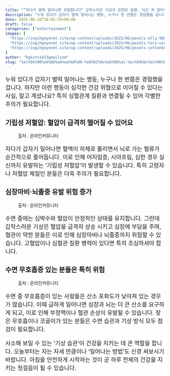 ```yaml
---
title: "“자다가 벌떡 일어나면 위험합니다” 갑작스러운 기상과 관련된 질병, 이건 꼭 알아두세요!"
description: "누워 있다가 갑자기 벌떡 일어나는 행동, 누구나 한 번쯤은 경험했을 겁니다. 하지만 이런 행동이 심각한 건강 위협으로 이어질 수 있다는 사실, 알고 계셨나요? 특히 심혈관계 질환과 연결될 수 있어 각별한 주의가 필요합니다."
date: 2025-06-16T18:05:59+09:00
draft: false
categories: ["entertainment"]
images: [
  "https://ingihgoyonet.site/wp-content/uploads/2025/06/pexels-olly-989088-1024x683.jpg"
  "https://ingihgoyonet.site/wp-content/uploads/2025/06/pexels-tara-winstead-7722921-1024x683.jpg"
  "https://ingihgoyonet.site/wp-content/uploads/2025/06/pexels-cottonbro-4058791-683x1024.jpg"
]
author: "kgkstn1423gmailcom"
slug: "%ec%9e%90%eb%8b%a4%ea%b0%80-%eb%b2%8c%eb%96%a1-%ec%9d%bc%ec%96%b4%eb%82%98%eb%a9%b4-%ec%9c%84%ed%97%98%ed%95%a9%eb%8b%88%eb%8b%a4-%ea%b0%91%ec%9e%91%ec%8a%a4%eb%9f%ac%ec%9a%b4"
---
```


<p style="font-size:18px">누워 있다가 갑자기 벌떡 일어나는 행동, 누구나 한 번쯤은 경험했을 겁니다. 하지만 이런 행동이 심각한 건강 위협으로 이어질 수 있다는 사실, 알고 계셨나요? 특히 심혈관계 질환과 연결될 수 있어 각별한 주의가 필요합니다.</p> <h2 >기립성 저혈압: 혈압이 급격히 떨어질 수 있어요</h2> <figure ><img src="https://ingihgoyonet.site/wp-content/uploads/2025/06/pexels-olly-989088-1024x683.jpg" alt="" style="aspect-ratio:16/9;object-fit:cover"/><figcaption >출처 : 온라인커뮤니티</figcaption></figure> <p style="font-size:18px">자다가 갑자기 일어나면 혈액이 하체로 몰리면서 뇌로 가는 혈류가 순간적으로 줄어듭니다. 이로 인해 어지럼증, 시야흐림, 심한 경우 실신까지 유발하는 ‘기립성 저혈압’이 발생할 수 있습니다. 특히 고령자나 저혈압 체질인 분들은 더욱 주의가 필요합니다.</p> <h2 >심장마비·뇌졸중 유발 위험 증가</h2> <figure ><img src="https://ingihgoyonet.site/wp-content/uploads/2025/06/pexels-tara-winstead-7722921-1024x683.jpg" alt="" style="aspect-ratio:16/9;object-fit:cover"/><figcaption >출처 : 온라인커뮤니티</figcaption></figure> <p style="font-size:18px">수면 중에는 심박수와 혈압이 안정적인 상태를 유지합니다. 그런데 갑작스러운 기상은 혈압을 급격히 상승 시키고 심장에 부담을 주며, 혈관이 약한 분들은 이로 인해 심장마비나 뇌졸중까지 위험할 수 있습니다. 고혈압이나 심혈관 질환 병력이 있다면 특히 조심하셔야 합니다.</p> <h2 >수면 무호흡증 있는 분들은 특히 위험</h2> <figure ><img src="https://ingihgoyonet.site/wp-content/uploads/2025/06/pexels-cottonbro-4058791-683x1024.jpg" alt="" style="aspect-ratio:16/9;object-fit:cover"/><figcaption >출처 : 온라인커뮤니티</figcaption></figure> <p style="font-size:18px">수면 중 무호흡증이 있는 사람들은 산소 포화도가 낮아져 있는 경우가 많습니다. 이때 급하게 일어나면 심장과 뇌는 더 큰 산소를 요구하게 되고, 이로 인해 부정맥이나 혈관 손상이 유발될 수 있습니다. 잦은 무호흡이나 코골이가 있는 분들은 수면 습관과 기상 방식 모두 점검이 필요합니다.</p> <p style="font-size:18px">사소해 보일 수 있는 ‘기상 습관’이 건강을 지키는 데 큰 역할을 합니다. 오늘부터는 자는 자세 만큼이나 ‘일어나는 방법’도 신경 써보시기 바랍니다. 아침을 안전하게 시작하는 것이 곧 하루 전체의 건강을 지키는 첫걸음이 될 수 있습니다.</p>